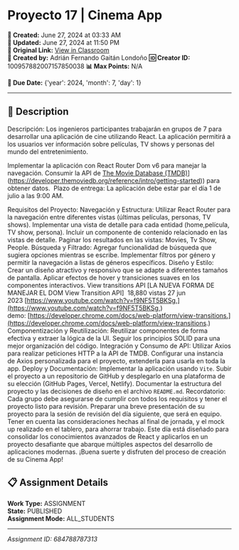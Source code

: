 # Proyecto 17 | Cinema App

**📅 Created:** June 27, 2024 at 03:33 AM  
**📅 Updated:** June 27, 2024 at 11:50 PM  
**🔗 Original Link:** [View in Classroom](https://classroom.google.com/c/Njk1MDgxNzAyMTIx/a/Njg0Nzg4Nzg3MzEz/details)  
**👤 Created by:** Adrián Fernando Gaitán Londoño
**🆔 Creator ID:** 100957882007157850038
**📊 Max Points:** N/A  

**📅 Due Date:** {'year': 2024, 'month': 7, 'day': 1}

---

## 📝 Description

Descripción: Los ingenieros participantes trabajarán en grupos de 7 para desarrollar una aplicación de cine utilizando React. La aplicación permitirá a los usuarios ver información sobre películas, TV shows y personas del mundo del entretenimiento. 

Implementar la aplicación con React Router Dom v6 para manejar la navegación. Consumir la API de [The Movie Database (TMDB)]([https://developer.themoviedb.org/reference/intro/getting-started)](https://developer.themoviedb.org/reference/intro/getting-started)) para obtener datos. 
Plazo de entrega: La aplicación debe estar par el día 1 de julio a las 9:00 AM.

Requisitos del Proyecto:
Navegación y Estructura:
Utilizar React Router para la navegación entre diferentes vistas (últimas películas, personas, TV shows).
Implementar una vista de detalle para cada entidad (home,película, TV show, persona).
Incluir un componente de contenido relacionado en las vistas de detalle.
Paginar los resultados en las vistas: Movies, Tv Show, People.
Búsqueda y Filtrado:
Agregar funcionalidad de búsqueda que sugiera opciones mientras se escribe.
Implementar filtros por género y permitir la navegación a listas de géneros específicos.
Diseño y Estilo:
Crear un diseño atractivo y responsivo que se adapte a diferentes tamaños de pantalla.
Aplicar efectos de hover y transiciones suaves en los componentes interactivos.
View transitions API [LA NUEVA FORMA DE MANEJAR EL DOM View Transition API]  18,880 vistas 27 jun 2023 [https://www.youtube.com/watch?v=f9NF5T5BKSg,](https://www.youtube.com/watch?v=f9NF5T5BKSg,) demo: [https://developer.chrome.com/docs/web-platform/view-transitions.](https://developer.chrome.com/docs/web-platform/view-transitions.)
Componentización y Reutilización:
Reutilizar componentes de forma efectiva y extraer la lógica de la UI.
Seguir los principios SOLID para una mejor organización del código.
Integración y Consumo de API:
Utilizar Axios para realizar peticiones HTTP a la API de TMDB.
Configurar una instancia de Axios personalizada para el proyecto, extenderla para usarla en toda la app.
Deploy y Documentación:
Implementar la aplicación usando `Vite`.
Subir el proyecto a un repositorio de GitHub y desplegarlo en una plataforma de su elección (GitHub Pages, Vercel, Netlify).
Documentar la estructura del proyecto y las decisiones de diseño en el archivo `README.md`.
Recordatorio:
Cada grupo debe asegurarse de cumplir con todos los requisitos y tener el proyecto listo para revisión.
Preparar una breve presentación de su proyecto para la sesión de revisión del día siguiente, que será en equipo.
Tener en cuenta las consideraciones hechas al final de jornada, y el mock up realizado en el tablero, para ahorrar trabajo.
Este día está diseñado para consolidar los conocimientos avanzados de React y aplicarlos en un proyecto desafiante que abarque múltiples aspectos del desarrollo de aplicaciones modernas. ¡Buena suerte y disfruten del proceso de creación de su Cinema App!



## 📋 Assignment Details

**Work Type:** ASSIGNMENT  
**State:** PUBLISHED  
**Assignment Mode:** ALL_STUDENTS

---

*Assignment ID: 684788787313*
